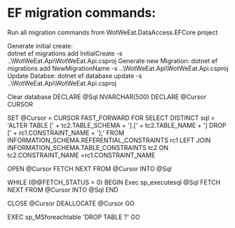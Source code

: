 # EF migration commands:
Run all migration commands from WotWeEat.DataAccess.EFCore project

Generate initial create:	 
 dotnet ef migrations add InitialCreate -s ..\WotWeEat.Api\WotWeEat.Api.csproj
Generate new Migration:
 dotnet ef migrations add NewMigrationName -s ..\WotWeEat.Api\WotWeEat.Api.csproj
Update Databse:
 dotnet ef database update -s ..\WotWeEat.Api\WotWeEat.Api.csproj

Clear database
DECLARE @Sql NVARCHAR(500) DECLARE @Cursor CURSOR

SET @Cursor = CURSOR FAST_FORWARD FOR
SELECT DISTINCT sql = 'ALTER TABLE [' + tc2.TABLE_SCHEMA + '].[' +  tc2.TABLE_NAME + '] DROP [' + rc1.CONSTRAINT_NAME + '];'
FROM INFORMATION_SCHEMA.REFERENTIAL_CONSTRAINTS rc1
LEFT JOIN INFORMATION_SCHEMA.TABLE_CONSTRAINTS tc2 ON tc2.CONSTRAINT_NAME =rc1.CONSTRAINT_NAME

OPEN @Cursor FETCH NEXT FROM @Cursor INTO @Sql

WHILE (@@FETCH_STATUS = 0)
BEGIN
Exec sp_executesql @Sql
FETCH NEXT FROM @Cursor INTO @Sql
END

CLOSE @Cursor DEALLOCATE @Cursor
GO

EXEC sp_MSforeachtable 'DROP TABLE ?'
GO

